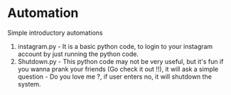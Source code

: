 # Automation
Simple introductory automations

1. instagram.py - It is a basic python code, to login to your instagram account by just running the python code.
2. Shutdown.py - This python code may not be very useful, but it's fun if you wanna prank your friends (Go check it out !!), it will ask a simple question - Do you love me ?, if user enters no, it will shutdown the system. 
